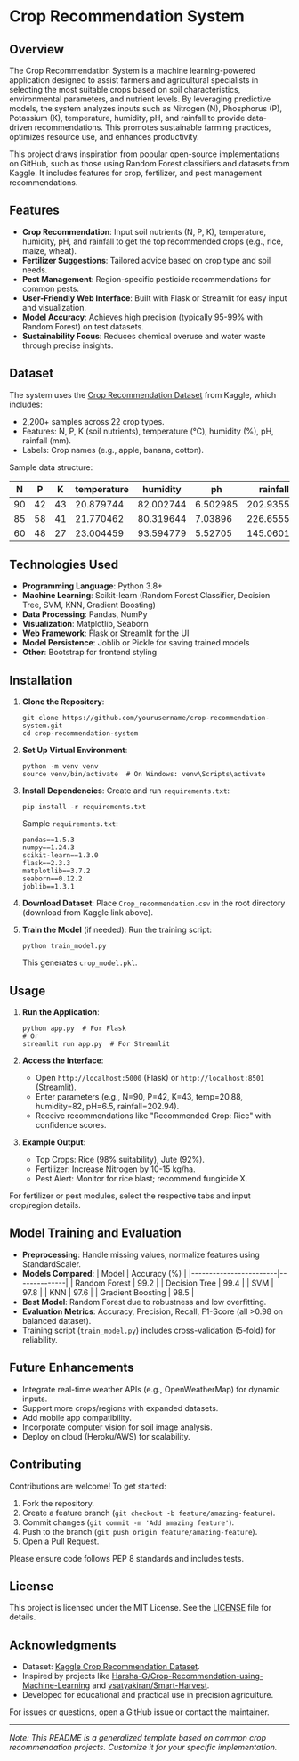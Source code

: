 # Crop Recommendation System

## Overview
The Crop Recommendation System is a machine learning-powered application designed to assist farmers and agricultural specialists in selecting the most suitable crops based on soil characteristics, environmental parameters, and nutrient levels. By leveraging predictive models, the system analyzes inputs such as Nitrogen (N), Phosphorus (P), Potassium (K), temperature, humidity, pH, and rainfall to provide data-driven recommendations. This promotes sustainable farming practices, optimizes resource use, and enhances productivity.

This project draws inspiration from popular open-source implementations on GitHub, such as those using Random Forest classifiers and datasets from Kaggle. It includes features for crop, fertilizer, and pest management recommendations.

## Features
- **Crop Recommendation**: Input soil nutrients (N, P, K), temperature, humidity, pH, and rainfall to get the top recommended crops (e.g., rice, maize, wheat).
- **Fertilizer Suggestions**: Tailored advice based on crop type and soil needs.
- **Pest Management**: Region-specific pesticide recommendations for common pests.
- **User-Friendly Web Interface**: Built with Flask or Streamlit for easy input and visualization.
- **Model Accuracy**: Achieves high precision (typically 95-99% with Random Forest) on test datasets.
- **Sustainability Focus**: Reduces chemical overuse and water waste through precise insights.

## Dataset
The system uses the [Crop Recommendation Dataset](https://www.kaggle.com/atharvaingle/crop-recommendation-dataset) from Kaggle, which includes:
- 2,200+ samples across 22 crop types.
- Features: N, P, K (soil nutrients), temperature (°C), humidity (%), pH, rainfall (mm).
- Labels: Crop names (e.g., apple, banana, cotton).

Sample data structure:

| N   | P   | K   | temperature | humidity | ph  | rainfall | label    |
|-----|-----|-----|-------------|----------|-----|----------|----------|
| 90  | 42  | 43  | 20.879744  | 82.002744| 6.502985 | 202.935536 | rice    |
| 85  | 58  | 41  | 21.770462  | 80.319644| 7.03896  | 226.655537 | maize   |
| 60  | 48  | 27  | 23.004459  | 93.594779| 5.52705  | 145.060162 | chickpea|

## Technologies Used
- **Programming Language**: Python 3.8+
- **Machine Learning**: Scikit-learn (Random Forest Classifier, Decision Tree, SVM, KNN, Gradient Boosting)
- **Data Processing**: Pandas, NumPy
- **Visualization**: Matplotlib, Seaborn
- **Web Framework**: Flask or Streamlit for the UI
- **Model Persistence**: Joblib or Pickle for saving trained models
- **Other**: Bootstrap for frontend styling

## Installation
1. **Clone the Repository**:
   ```
   git clone https://github.com/yourusername/crop-recommendation-system.git
   cd crop-recommendation-system
   ```

2. **Set Up Virtual Environment**:
   ```
   python -m venv venv
   source venv/bin/activate  # On Windows: venv\Scripts\activate
   ```

3. **Install Dependencies**:
   Create and run `requirements.txt`:
   ```
   pip install -r requirements.txt
   ```
   Sample `requirements.txt`:
   ```
   pandas==1.5.3
   numpy==1.24.3
   scikit-learn==1.3.0
   flask==2.3.3
   matplotlib==3.7.2
   seaborn==0.12.2
   joblib==1.3.1
   ```

4. **Download Dataset**:
   Place `Crop_recommendation.csv` in the root directory (download from Kaggle link above).

5. **Train the Model** (if needed):
   Run the training script:
   ```
   python train_model.py
   ```
   This generates `crop_model.pkl`.

## Usage
1. **Run the Application**:
   ```
   python app.py  # For Flask
   # Or
   streamlit run app.py  # For Streamlit
   ```

2. **Access the Interface**:
   - Open `http://localhost:5000` (Flask) or `http://localhost:8501` (Streamlit).
   - Enter parameters (e.g., N=90, P=42, K=43, temp=20.88, humidity=82, pH=6.5, rainfall=202.94).
   - Receive recommendations like "Recommended Crop: Rice" with confidence scores.

3. **Example Output**:
   - Top Crops: Rice (98% suitability), Jute (92%).
   - Fertilizer: Increase Nitrogen by 10-15 kg/ha.
   - Pest Alert: Monitor for rice blast; recommend fungicide X.

For fertilizer or pest modules, select the respective tabs and input crop/region details.

## Model Training and Evaluation
- **Preprocessing**: Handle missing values, normalize features using StandardScaler.
- **Models Compared**:
  | Model                  | Accuracy (%) |
  |------------------------|--------------|
  | Random Forest         | 99.2        |
  | Decision Tree         | 99.4        |
  | SVM                   | 97.8        |
  | KNN                   | 97.6        |
  | Gradient Boosting     | 98.5        |
- **Best Model**: Random Forest due to robustness and low overfitting.
- **Evaluation Metrics**: Accuracy, Precision, Recall, F1-Score (all >0.98 on balanced dataset).
- Training script (`train_model.py`) includes cross-validation (5-fold) for reliability.

## Future Enhancements
- Integrate real-time weather APIs (e.g., OpenWeatherMap) for dynamic inputs.
- Support more crops/regions with expanded datasets.
- Add mobile app compatibility.
- Incorporate computer vision for soil image analysis.
- Deploy on cloud (Heroku/AWS) for scalability.

## Contributing
Contributions are welcome! To get started:
1. Fork the repository.
2. Create a feature branch (`git checkout -b feature/amazing-feature`).
3. Commit changes (`git commit -m 'Add amazing feature'`).
4. Push to the branch (`git push origin feature/amazing-feature`).
5. Open a Pull Request.

Please ensure code follows PEP 8 standards and includes tests.

## License
This project is licensed under the MIT License. See the [LICENSE](LICENSE) file for details.

## Acknowledgments
- Dataset: [Kaggle Crop Recommendation Dataset](https://www.kaggle.com/atharvaingle/crop-recommendation-dataset).
- Inspired by projects like [Harsha-G/Crop-Recommendation-using-Machine-Learning](https://github.com/Harsha-G/Crop-Recommendation-using-Machine-Learning) and [vsatyakiran/Smart-Harvest](https://github.com/vsatyakiran/Smart-Harvest).
- Developed for educational and practical use in precision agriculture.

For issues or questions, open a GitHub issue or contact the maintainer.

---

*Note: This README is a generalized template based on common crop recommendation projects. Customize it for your specific implementation.*
